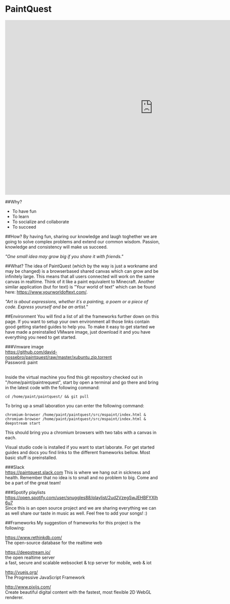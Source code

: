 # PaintQuest

<iframe src="https://docs.google.com/presentation/d/1DAzAl6hBoVgYhI9QsRxjKcFxVN4sxI7pWDr_bfjmU-s/embed?start=false&loop=false&delayms=30000" frameborder="0" width="960" height="569" allowfullscreen="true" mozallowfullscreen="true" webkitallowfullscreen="true"></iframe>

##Why?
* To have fun
* To learn
* To socialize and collaborate
* To succeed

##How?
By having fun, sharing our knowledge and laugh toghether we are going to solve complex problems and extend our common wisdom. Passion, knowledge and consistency will make us succeed.

_"One small idea may grow big if you share it with friends."_

##What?
The idea of PaintQuest (which by the way is just a workname and may be changed) is a browserbased shared canvas which can grow and be infinitely large. This means that all users connected will work on the same canvas in realtime. Think of it like a paint equivalent to Minecraft. Another similar application (but for text) is "Your world of text" which can be found here: https://www.yourworldoftext.com/.

_"Art is about expressions, whether it´s a painting, a poem or a piece of code. Express yourself and be an artist."_

##Environment
You will find a list of all the frameworks further down on this page. If you want to setup your own environment all those links contain good getting started guides to help you. To make it easy to get started we have made a preinstalled VMware image, just download it and you have everything you need to get started.

###Vmware image<br />
https://github.com/david-nossebro/paintquest/raw/master/xubuntu.zip.torrent <br />
Password: paint <br /><br />

Inside the virtual machine you find this git repository checked out in "/home/paint/paintrequest", start by open a terminal and go there and bring in the latest code with the following command:
```
cd /home/paint/paintquest/ && git pull
```

To bring up a small laboration you can enter the following command:
```
chromium-browser /home/paint/paintquest/src/mspaint/index.html & 
chromium-browser /home/paint/paintquest/src/mspaint/index.html & 
deepstream start
```
This should bring you a chromium browsers with two tabs with a canvas in each.

Visual studio code is installed if you want to start laborate. For get started guides and docs you find links to the different frameworks bellow. Most basic stuff is preinstalled.

###Slack<br />
https://paintquest.slack.com
This is where we hang out in sickness and health. Remember that no idea is to small and no problem to big. Come and be a part of the great team! 

###Spotify playlists<br />
https://open.spotify.com/user/snuggles88/playlist/2ud2VzegSwJEHBFYXlh6u7 <br />
Since this is an open source project and we are sharing everything we can as well share our taste in music as well. Feel free to add your songs! :)

##Frameworks
My suggestion of frameworks for this project is the following:

https://www.rethinkdb.com/ <br />
The open-source database for the realtime web

https://deepstream.io/ <br />
the open realtime server <br />
a fast, secure and scalable websocket & tcp server for mobile, web & iot

http://vuejs.org/ <br />
The Progressive JavaScript Framework

http://www.pixijs.com/ <br />
Create beautiful digital content with the fastest, most flexible 2D WebGL renderer.
